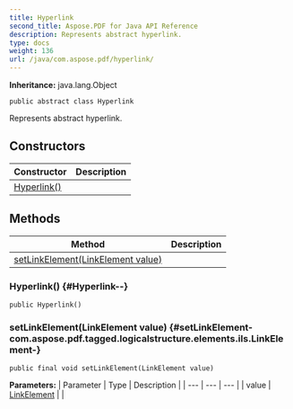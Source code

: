 ```yaml
---
title: Hyperlink
second_title: Aspose.PDF for Java API Reference
description: Represents abstract hyperlink.
type: docs
weight: 136
url: /java/com.aspose.pdf/hyperlink/
---
```

**Inheritance:**
java.lang.Object
```
public abstract class Hyperlink
```

Represents abstract hyperlink.
## Constructors

| Constructor | Description |
| --- | --- |
| [Hyperlink()](#Hyperlink--) |  |
## Methods

| Method | Description |
| --- | --- |
| [setLinkElement(LinkElement value)](#setLinkElement-com.aspose.pdf.tagged.logicalstructure.elements.ils.LinkElement-) |  |
### Hyperlink() {#Hyperlink--}
```
public Hyperlink()
```


### setLinkElement(LinkElement value) {#setLinkElement-com.aspose.pdf.tagged.logicalstructure.elements.ils.LinkElement-}
```
public final void setLinkElement(LinkElement value)
```




**Parameters:**
| Parameter | Type | Description |
| --- | --- | --- |
| value | [LinkElement](../../com.aspose.pdf.tagged.logicalstructure.elements.ils/linkelement) |  |

